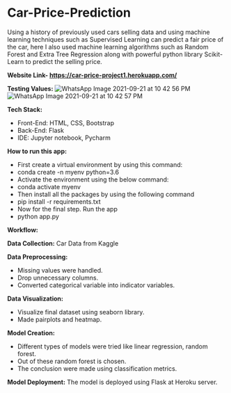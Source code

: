 # Car-Price-Prediction

Using a history of previously used cars selling data and using machine learning techniques such as Supervised Learning can predict a fair price of the car, here I also used machine learning algorithms such as Random Forest and Extra Tree Regression along with powerful python library Scikit-Learn to predict the selling price.

**Website Link- https://car-price-project1.herokuapp.com/**

**Testing Values:**
![WhatsApp Image 2021-09-21 at 10 42 56 PM](https://user-images.githubusercontent.com/69850562/134217017-480029e0-7cae-43ad-a1fe-d96693953e3d.jpeg)
![WhatsApp Image 2021-09-21 at 10 42 57 PM](https://user-images.githubusercontent.com/69850562/134217046-0eb329ab-47ad-4d59-9b27-26ba2fb0972d.jpeg)


**Tech Stack:**
* Front-End: HTML, CSS, Bootstrap
* Back-End: Flask
* IDE: Jupyter notebook, Pycharm

**How to run this app:**
* First create a virtual environment by using this command:
* conda create -n myenv python=3.6
* Activate the environment using the below command:
* conda activate myenv
* Then install all the packages by using the following command
* pip install -r requirements.txt
* Now for the final step. Run the app
* python app.py

**Workflow:**

**Data Collection:**
Car Data from Kaggle

**Data Preprocessing:**
* Missing values were handled.
* Drop unnecessary columns.
* Converted categorical variable into indicator variables.

**Data Visualization:**
* Visualize final dataset using seaborn library.
* Made pairplots and heatmap.

**Model Creation:**
* Different types of models were tried like linear regression, random forest.
* Out of these random forest is chosen.
* The conclusion were made using classification metrics.

**Model Deployment:**
The model is deployed using Flask at Heroku server.
